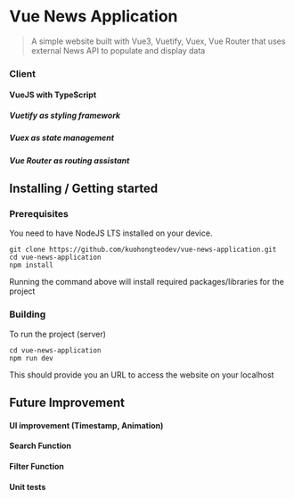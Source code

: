 # Vue News Application

> A simple website built with Vue3, Vuetify, Vuex, Vue Router that uses external News API to populate and display data

### Client

#### VueJS with TypeScript

##### Vuetify as styling framework
##### Vuex as state management

##### Vue Router as routing assistant

## Installing / Getting started

### Prerequisites

You need to have NodeJS LTS installed on your device.

```shell
git clone https://github.com/kuohongteodev/vue-news-application.git
cd vue-news-application
npm install
```

Running the command above will install required packages/libraries for the project

### Building

To run the project (server)

```shell
cd vue-news-application
npm run dev
```

This should provide you an URL to access the website on your localhost

## Future Improvement
#### UI improvement (Timestamp, Animation)
#### Search Function
#### Filter Function
#### Unit tests
